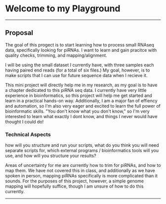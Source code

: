 # Welcome to my Playground
--------
## Proposal 
The goal of this progect is to start learning how to process small RNAseq data, specifically looking for piRNAs. I want to learn and gain pracitce with quality checks, trimming, and mapping/alignment.

I will be using the small dataset I currently have, with three samples each having paired end reads (for a total of six files.) My goal, however, is to make scripts that I can use for future sequence data when I recieve it. 

This mini project will directly help me in my research, as my goal is to have a chapter dedicated to this piRNA seq data. I currently have very little experience in bioinformatics, so this project will help me get started and learn in a practical hands-on way. Additionally, I am a major fan of effiency and automation, so I'm also very eager and excited to learn the full power of bioinformatic skills. "You don't know what you don't know," so I'm very interested to learn what exactly I dont know, and things I never would have thought I could do!

### Technical Aspects
how will you structure and run your scripts, what do you think you will need separate scripts for, which external programs / bioinformatics tools will you use, and how will you structure your results?



Areas of uncertainty for me are currently how to trim for piRNAs, and how to map them. We have not covered this in class, and additionally as we have spoken in person, mapping piRNAs specifically is more complicated than it sounds. For the purposes of this project, however, a simple genome mapping will hopefully suffice, though I am unsure of how to do this currently. 

------------
